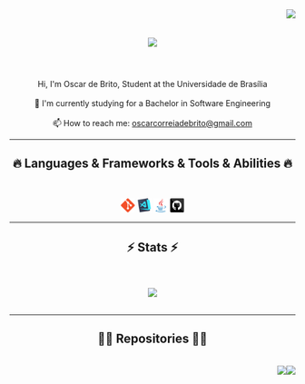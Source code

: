 <img align="right" src="https://visitor-badge.laobi.icu/badge?page_id=gustavofbs.gustavofbs">

<h1 align="center">
  <a href="https://git.io/typing-svg">
    <img src="https://readme-typing-svg.herokuapp.com/?lines=Hello,+There!+%F0%9F%91%8B;This+is+Oscar+....;Nice+to+meet+you!&center=true&size=30">
  </a>
</h1>

<br>
<p align="center">
  Hi, I'm Oscar de Brito, Student at the Universidade de Brasília
  <br>
  <br>
  🔬 I'm currently studying for a Bachelor in Software Engineering
  <br>
  
  <!--<br>
  📚 I’m currently learning how to build...-->
  <br>
  📫 How to reach me: <a href="mailto: oscarcorreiadebrito@gmail.com">oscarcorreiadebrito@gmail.com</a>
</p>

<hr>
<h2 align="center">🔥 Languages & Frameworks & Tools & Abilities 🔥</h2>
<br>
<p align="center">
  <code><img title="Git" height="25" src="images/git-original.svg"></code>
  <code><img title="Visual Studio Code" height="25" src="images/vscode.png"></code>
  <code><img title="Java" height="25" src="images/java-original.svg"></code>
  <code><img title="GitHub" height="25" src="images/github.svg"></code>
</p>
<hr>

<h2 align="center">⚡ Stats ⚡</h2>
<br>
<p align=center>
  <div align=center>
    <a href="https://github.com/anuraghazra/github-readme-stats">
      <img width=325 align="center" src="https://github-readme-stats.vercel.app/api/top-langs/?username=OscarDeBrito&hide=c%23,powershell,Mathematica,Ruby,Objective-C,Objective-C%2b%2b,Cuda&title_color=61dafb&text_color=ffffff&icon_color=61dafb&bg_color=20232a&langs_count=8&layout=compact&border_color=61dafb&hide_border=true" />
    </a>
  </div>
  <br>
</p>

<hr>

<h2 align="center">👨‍💻 Repositories 👨‍💻</h2>
<br>
<div width="100%" align="center">
  <a align="left" href="https://github.com/OscarDeBrito/Steam-Downgrade" title="Steam-Downgrade"><img align="right" height="135" src="https://github-readme-stats.vercel.app/api/pin/?username=OscarDeBrito&repo=Steam-Downgrade&theme=react&border_color=61dafb&border_radius=10"></a><a align="right" </a>
</div>
<div width="50%" align="center">
  <a align="right" href="https://github.com/OscarDeBrito/2023-1-CAPJu-Front" title="2023-1-CAPJu-Front">
    <img align="right" height="135" src="https://github-readme-stats.vercel.app/api/pin/?username=OscarDeBrito&repo=2023-1-CAPJu-Front&theme=react&border_color=61dafb&border_radius=10">
  </a>
</div>



<!--
<h4 align="center">
  <a href="https://github.com/zumrudu-anka?tab=repositories" title="Show Repositories">🔎 Show More 🔍</a>
</h4>
-->
